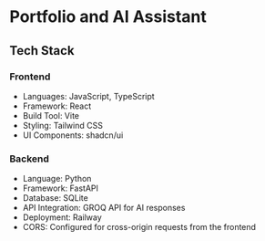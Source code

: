 # Portfolio and AI Assistant

## Tech Stack

### Frontend
- Languages: JavaScript, TypeScript
- Framework: React
- Build Tool: Vite
- Styling: Tailwind CSS
- UI Components: shadcn/ui

### Backend
- Language: Python
- Framework: FastAPI
- Database: SQLite
- API Integration: GROQ API for AI responses
- Deployment: Railway
- CORS: Configured for cross-origin requests from the frontend
